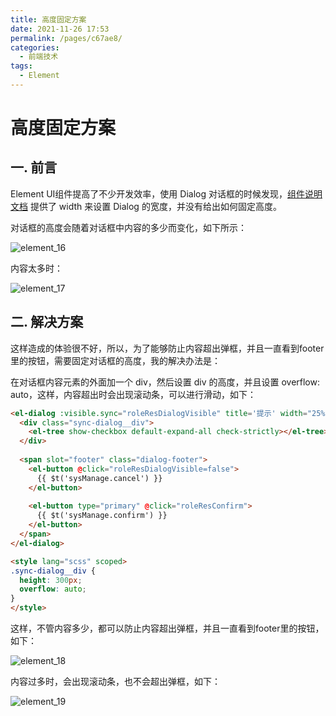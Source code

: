 ```yaml
---
title: 高度固定方案
date: 2021-11-26 17:53
permalink: /pages/c67ae8/
categories:
  - 前端技术
tags:
  - Element
---
```


# 高度固定方案

## 一. 前言

Element UI组件提高了不少开发效率，使用 Dialog 对话框的时候发现，[组件说明文档](https://element.eleme.cn/#/zh-CN/component/dialog) 提供了 width 来设置 Dialog 的宽度，并没有给出如何固定高度。

对话框的高度会随着对话框中内容的多少而变化，如下所示：

![element_16](https://cdn.staticaly.com/gh/oliver556/image-hosting@master/20220109/element_16.5wcuyg72tno0.jpg)

内容太多时：

![element_17](https://cdn.staticaly.com/gh/oliver556/image-hosting@master/20220109/element_17.4m9u8irdq360.jpg)

## 二. 解决方案
这样造成的体验很不好，所以，为了能够防止内容超出弹框，并且一直看到footer里的按钮，需要固定对话框的高度，我的解决办法是：

在对话框内容元素的外面加一个 div，然后设置 div 的高度，并且设置 overflow: auto，这样，内容超出时会出现滚动条，可以进行滑动，如下：

```html
<el-dialog :visible.sync="roleResDialogVisible" title='提示' width="25%" center>
  <div class="sync-dialog__div">
    <el-tree show-checkbox default-expand-all check-strictly></el-tree>
  </div>
  
  <span slot="footer" class="dialog-footer">
    <el-button @click="roleResDialogVisible=false">
      {{ $t('sysManage.cancel') }}
    </el-button>
      
    <el-button type="primary" @click="roleResConfirm">
      {{ $t('sysManage.confirm') }}
    </el-button>
  </span>      
</el-dialog>

<style lang="scss" scoped>           
.sync-dialog__div {
  height: 300px;
  overflow: auto;
}
</style>
```

这样，不管内容多少，都可以防止内容超出弹框，并且一直看到footer里的按钮，如下：

![element_18](https://cdn.staticaly.com/gh/oliver556/image-hosting@master/20220109/element_18.1v166vw4yc3k.jpg)

内容过多时，会出现滚动条，也不会超出弹框，如下：

![element_19](https://cdn.staticaly.com/gh/oliver556/image-hosting@master/20220109/element_19.4qoyh89uyec0.jpg)
